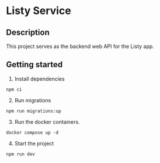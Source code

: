 # Listy Service

## Description

This project serves as the backend web API for the Listy app.

## Getting started

1. Install dependencies

```
npm ci
```

2. Run migrations

```
npm run migrations:up
```

3. Run the docker containers.

```
docker compose up -d
```

4. Start the project

```
npm run dev
```

